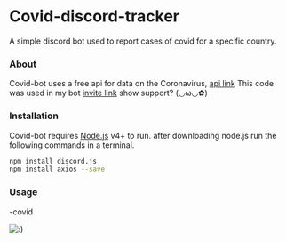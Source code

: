 # Covid-discord-tracker

A simple discord bot used to report cases of covid for a specific country.

 ### About
 
 Covid-bot uses a free api for data on the Coronavirus, [api link](https://covid19api.com/) 
 This code was used in my bot [invite link](https://discord.com/oauth2/authorize?client_id=721013842200756276&permissions=805563607&scope=bot) show support? (◡ω◡✿)
 
### Installation

Covid-bot requires [Node.js](https://nodejs.org/) v4+ to run.
after downloading node.js run the following commands in a terminal.

```sh
npm install discord.js
npm install axios --save
```

### Usage


-covid <country-name>

![:)](https://i.ibb.co/TtQ196j/Covid.png)